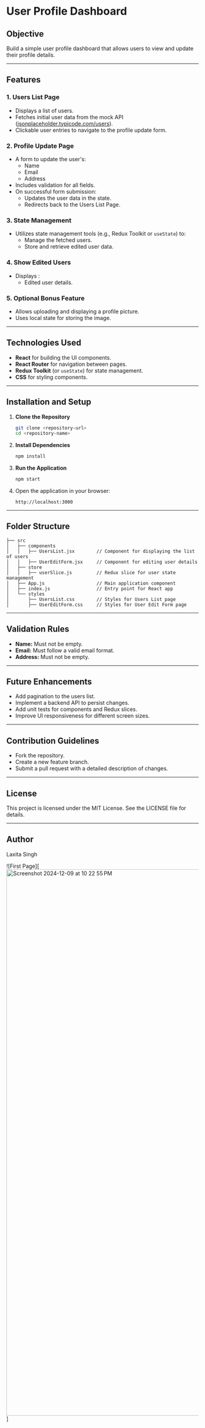 # User Profile Dashboard

## Objective
Build a simple user profile dashboard that allows users to view and update their profile details.

---

## Features

### 1. **Users List Page**
- Displays a list of users.
- Fetches initial user data from the mock API ([jsonplaceholder.typicode.com/users](https://jsonplaceholder.typicode.com/users)).
- Clickable user entries to navigate to the profile update form.

### 2. **Profile Update Page**
- A form to update the user's:
  - Name
  - Email
  - Address
- Includes validation for all fields.
- On successful form submission:
  - Updates the user data in the state.
  - Redirects back to the Users List Page.

### 3. **State Management**
- Utilizes state management tools (e.g., Redux Toolkit or `useState`) to:
  - Manage the fetched users.
  - Store and retrieve edited user data.

### 4. **Show Edited Users**
- Displays :
  - Edited user details.

### 5. **Optional Bonus Feature**
- Allows uploading and displaying a profile picture.
- Uses local state for storing the image.

---

## Technologies Used
- **React** for building the UI components.
- **React Router** for navigation between pages.
- **Redux Toolkit** (or `useState`) for state management.
- **CSS** for styling components.

---

## Installation and Setup

1. **Clone the Repository**
   ```bash
   git clone <repository-url>
   cd <repository-name>
   ```

2. **Install Dependencies**
   ```bash
   npm install
   ```

3. **Run the Application**
   ```bash
   npm start
   ```

4. Open the application in your browser:
   ```
   http://localhost:3000
   ```

---

## Folder Structure
```
├── src
│   ├── components
│   │   ├── UsersList.jsx        // Component for displaying the list of users
│   │   ├── UserEditForm.jsx     // Component for editing user details
│   ├── store
│   │   ├── userSlice.js         // Redux slice for user state management
│   ├── App.js                   // Main application component
│   ├── index.js                 // Entry point for React app
│   └── styles
│       ├── UsersList.css        // Styles for Users List page
│       ├── UserEditForm.css     // Styles for User Edit Form page
```

---

## Validation Rules
- **Name:** Must not be empty.
- **Email:** Must follow a valid email format.
- **Address:** Must not be empty.

---

## Future Enhancements
- Add pagination to the users list.
- Implement a backend API to persist changes.
- Add unit tests for components and Redux slices.
- Improve UI responsiveness for different screen sizes.

---

## Contribution Guidelines
- Fork the repository.
- Create a new feature branch.
- Submit a pull request with a detailed description of changes.

---

## License
This project is licensed under the MIT License. See the LICENSE file for details.

---

## Author
Laxita Singh



![First Page][<img width="1431" alt="Screenshot 2024-12-09 at 10 22 55 PM" src="https://github.com/user-attachments/assets/2394083b-d285-4be6-b0d7-7d85236197a0">
]

